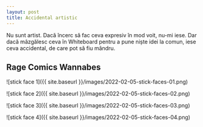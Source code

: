 ```yaml
---
layout: post
title: Accidental artistic
---
```


Nu sunt artist. Dacă încerc să fac ceva expresiv în mod voit, nu-mi iese.
Dar dacă mâzgălesc ceva în Whiteboard pentru a pune niște idei la comun, iese ceva accidental, de care pot să fiu mândru.

## Rage Comics Wannabes

![stick face 1]({{ site.baseurl }}/images/2022-02-05-stick-faces-01.png)

![stick face 2]({{ site.baseurl }}/images/2022-02-05-stick-faces-02.png)

![stick face 3]({{ site.baseurl }}/images/2022-02-05-stick-faces-03.png)

![stick face 4]({{ site.baseurl }}/images/2022-02-05-stick-faces-04.png)
